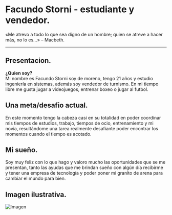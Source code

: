 # Facundo Storni - estudiante y vendedor.
 «Me atrevo a todo lo que sea digno de un hombre; quien se atreve a hacer más, no lo es…» – Macbeth.
___

## Presentacion.
**¿Quien soy?**  
Mi nombre es Facundo Storni soy de moreno, tengo 21 años y estudio ingeniería en sistemas, además soy vendedor de turnismo. 
En mi tiempo libre me gusta jugar a videojuegos, entrenar boxeo o jugar al futbol.  

## Una meta/desafio actual.
En este momento tengo la cabeza casi en su totalidad en poder coordinar mis tiempos de estudios, trabajo, tiempos de ocio, entrenamiento y mi novia, resultándome una tarea realmente desafiante poder encontrar los momentos cuando el tiempo es acotado.  

## Mi sueño.
Soy muy feliz con lo que hago y valoro mucho las oportunidades que se me presentan, tanto las ayudas que me brindan sueño con algún día recibirme y tener una empresa de tecnología y poder poner mi granito de arena para cambiar el mundo para bien.  

## Imagen ilustrativa.
![Imagen](https://wallpaperaccess.com/full/2102909.jpg)
